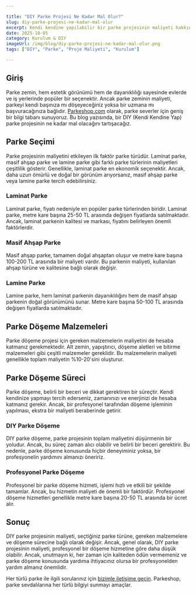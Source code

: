 ```yaml
---

title: "DIY Parke Projesi Ne Kadar Mal Olur?"
slug: diy-parke-projesi-ne-kadar-mal-olur
excerpt: Kendi kendine yapılabilir bir parke projesinin maliyeti hakkında bilgi edinin. 
date: 2025-10-05
category: Kurulum & DIY
imageUrl: /img/blog/diy-parke-projesi-ne-kadar-mal-olur.png
tags: ["DIY", "Parke", "Proje Maliyeti", "Kurulum"]

---
```


<h2>Giriş</h2>

<p>Parke zemin, hem estetik görünümü hem de dayanıklılığı sayesinde evlerde ve iş yerlerinde popüler bir seçenektir. Ancak parke zeminin maliyeti, parkeyi kendi başınıza mı döşeyeceğiniz yoksa bir uzmana mı başvuracağınıza bağlıdır. <a href="https://parkeshop.com">Parkeshop.com</a> olarak, parke severler için geniş bir bilgi tabanı sunuyoruz. Bu blog yazısında, bir DIY (Kendi Kendine Yap) parke projesinin ne kadar mal olacağını tartışacağız.</p>

<h2>Parke Seçimi</h2>

<p>Parke projesinin maliyetini etkileyen ilk faktör parke türüdür. Laminat parke, masif ahşap parke ve lamine parke gibi farklı parke türlerinin maliyetleri çeşitlilik gösterir. Genellikle, laminat parke en ekonomik seçenektir. Ancak, daha uzun ömürlü ve doğal bir görünüm arıyorsanız, masif ahşap parke veya lamine parke tercih edebilirsiniz.</p>

<h3>Laminat Parke</h3>

<p>Laminat parke, fiyatı nedeniyle en popüler parke türlerinden biridir. Laminat parke, metre kare başına 25-50 TL arasında değişen fiyatlarda satılmaktadır. Ancak, laminat parkenin kalitesi ve markası, fiyatını belirleyen önemli faktörlerdir.</p>

<h3>Masif Ahşap Parke</h3>

<p>Masif ahşap parke, tamamen doğal ahşaptan oluşur ve metre kare başına 100-200 TL arasında bir maliyeti vardır. Bu parkenin maliyeti, kullanılan ahşap türüne ve kalitesine bağlı olarak değişir.</p>

<h3>Lamine Parke</h3>

<p>Lamine parke, hem laminat parkenin dayanıklılığını hem de masif ahşap parkenin doğal görünümünü sunar. Metre kare başına 50-100 TL arasında değişen fiyatlarda satılmaktadır.</p>

<h2>Parke Döşeme Malzemeleri</h2>

<p>Parke döşeme projesi için gereken malzemelerin maliyetini de hesaba katmanız gerekmektedir. Alt zemin, yapıştırıcı, döşeme aletleri ve bitirme malzemeleri gibi çeşitli malzemeler gereklidir. Bu malzemelerin maliyeti genellikle toplam maliyetin %10-20'sini oluşturur.</p>

<h2>Parke Döşeme Süreci</h2>

<p>Parke döşeme, belirli bir beceri ve dikkat gerektiren bir süreçtir. Kendi kendinize yapmayı tercih ederseniz, zamanınızı ve enerjinizi de hesaba katmanız gerekir. Ancak, bir profesyonel tarafından döşeme işleminin yapılması, ekstra bir maliyeti beraberinde getirir.</p>

<h3>DIY Parke Döşeme</h3>

<p>DIY parke döşeme, parke projesinin toplam maliyetini düşürmenin bir yoludur. Ancak, bu süreç zaman alıcı olabilir ve belirli bir beceri gerektirir. Bu nedenle, parke döşeme konusunda hiçbir deneyiminiz yoksa, bir profesyonelin yardımını almanızı öneririz.</p>

<h3>Profesyonel Parke Döşeme</h3>

<p>Profesyonel bir parke döşeme hizmeti, işlemi hızlı ve etkili bir şekilde tamamlar. Ancak, bu hizmetin maliyeti de önemli bir faktördür. Profesyonel döşeme hizmetleri genellikle metre kare başına 20-50 TL arasında bir ücret alır.</p>

<h2>Sonuç</h2>

<p>DIY parke projesinin maliyeti, seçtiğiniz parke türüne, gereken malzemelere ve döşeme sürecine bağlı olarak değişir. Ancak, genel olarak, DIY parke projesinin maliyeti, profesyonel bir döşeme hizmetine göre daha düşük olabilir. Ancak, unutmayın ki, her zaman için kaliteden ödün vermemeniz ve parke döşeme konusunda yardıma ihtiyacınız olursa bir profesyonelden yardım almanız önemlidir.</p>

<p>Her türlü parke ile ilgili sorularınız için <a href="https://parkeshop.com/contact">bizimle iletişime geçin</a>. Parkeshop, parke sevdalılarına her türlü bilgiyi sunmayı amaçlar.</p>